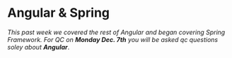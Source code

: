 # Angular & Spring
*This past week we covered the rest of Angular and began covering Spring Framework.  For QC on **Monday Dec. 7th** you will be asked qc questions soley about **Angular***. 
